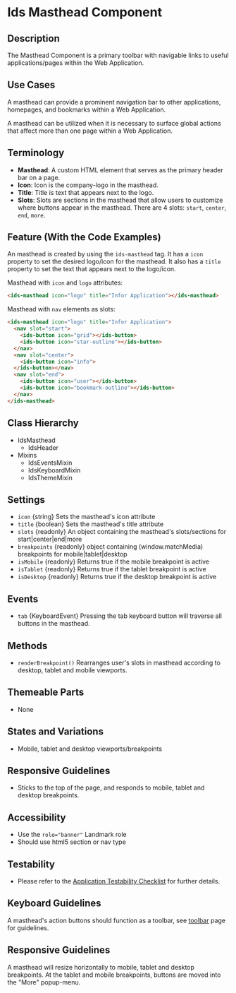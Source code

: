 # Ids Masthead Component

## Description

The Masthead Component is a primary toolbar with navigable links to useful applications/pages within the Web Application.

## Use Cases

A masthead can provide a prominent navigation bar to other applications, homepages, and bookmarks within a Web Application.

A masthead can be utilized when it is necessary to surface global actions that affect more than one page within a Web Application.

## Terminology

- **Masthead**: A custom HTML element that serves as the primary header bar on a page.
- **Icon**: Icon is the company-logo in the masthead.
- **Title**: Title is text that appears next to the logo.
- **Slots**: Slots are sections in the masthead that allow users to customize where buttons appear in the masthead. There are 4 slots: `start`, `center`, `end`, `more`.

## Feature (With the Code Examples)

An masthead is created by using the `ids-masthead` tag. It has a `icon` property to set the desired logo/icon for the masthead.  It also has a `title` property to set the text that appears next to the logo/icon.

Masthead with `icon` and `logo` attributes:

```html
<ids-masthead icon="logo" title="Infor Application"></ids-masthead>
```

Masthead with `nav` elements as slots:

```html
<ids-masthead icon="logo" title="Infor Application">
  <nav slot="start">
    <ids-button icon="grid"></ids-button>
    <ids-button icon="star-outline"></ids-button>
  </nav>
  <nav slot="center">
    <ids-button icon="info">
  </ids-button></nav>
  <nav slot="end">
    <ids-button icon="user"></ids-button>
    <ids-button icon="bookmark-outline"></ids-button>
  </nav>
</ids-masthead>
```

## Class Hierarchy

- IdsMasthead
    - IdsHeader
- Mixins
    - IdsEventsMixin
    - IdsKeyboardMixin
    - IdsThemeMixin

## Settings

- `icon` {string} Sets the masthead's icon attribute
- `title` {boolean} Sets the masthead's title attribute
- `slots` {readonly} An object containing the masthead's slots/sections for start|center|end|more
- `breakpoints` {readonly}  object containing (window.matchMedia) breakpoints for mobile|tablet|desktop
- `isMobile` {readonly} Returns true if the mobile breakpoint is active
- `isTablet` {readonly} Returns true if the tablet breakpoint is active
- `isDesktop` {readonly} Returns true if the desktop breakpoint is active

## Events

- `tab` {KeyboardEvent} Pressing the tab keyboard button will traverse all buttons in the masthead.

## Methods

- `renderBreakpoint()` Rearranges user's slots in masthead according to desktop, tablet and mobile viewports.

## Themeable Parts

- None

## States and Variations

- Mobile, tablet and desktop viewports/breakpoints

## Responsive Guidelines

- Sticks to the top of the page, and responds to mobile, tablet and desktop breakpoints.

## Accessibility

- Use the `role="banner"` Landmark role
- Should use html5 section or nav type

## Testability

- Please refer to the [Application Testability Checklist](https://design.infor.com/resources/application-testability-checklist) for further details.

## Keyboard Guidelines

A masthead's action buttons should function as a toolbar, see [toolbar](../ids-toolbar/README.md) page for guidelines.

## Responsive Guidelines

A masthead will resize horizontally to mobile, tablet and desktop breakpoints. At the tablet and mobile breakpoints, buttons are moved into the "More" popup-menu.
